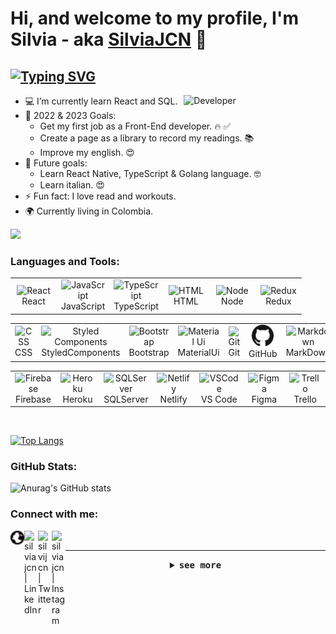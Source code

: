 # Hi, and welcome to my profile, I'm Silvia - aka [SilviaJCN](https://github.com/silviajcn) 👋

## [![Typing SVG](https://readme-typing-svg.herokuapp.com?lines=I'm+a+FrontEnd+Developer+and+Reader+)](https://git.io/typing-svg)

<img width="40%" align="right" style="margin-right:5%" alt="Developer" src="https://res.cloudinary.com/silviajcn/image/upload/v1644606841/GitHub/silvi-img_trf1vi.png" />

- 💻 I’m currently learn React and SQL.
- 🥅 2022 & 2023 Goals:
  - Get my first job as a Front-End developer. 🔥 ✅ 
  - Create a page as a library to record my readings. 📚
  - Improve my english. 😍
- 💫 Future goals:
  - Learn React Native, TypeScript & Golang language. 🤓
  - Learn italian. 😍
- ⚡ Fun fact: I love read and workouts.
- 🌍 Currently living in Colombia.

![](https://komarev.com/ghpvc/?username=silviajcn&color=blue)

### Languages and Tools:

<table >
  <tr>
    <td align="center" width="60">
        <img src="https://cdn.jsdelivr.net/gh/devicons/devicon/icons/react/react-original.svg" width="35" height="35" alt="React" />
      <br>React
    </td>
    <td align="center" width="60">
        <img src="https://cdn.jsdelivr.net/gh/devicons/devicon/icons/javascript/javascript-original.svg" width="35" height="35" alt="JavaScript" />
      <br>JavaScript
    </td>
    <td align="center" width="60">
        <img src="https://cdn.jsdelivr.net/gh/devicons/devicon/icons/typescript/typescript-original.svg" width="35" height="35" alt="TypeScript" />
      <br>TypeScript
    </td>
    <td align="center" width="60">
        <img src="https://cdn.jsdelivr.net/gh/devicons/devicon/icons/html5/html5-original.svg" width="35" height="35" alt="HTML" />
      <br>HTML
    </td>
    <td align="center"  width="60">
        <img src="https://cdn.jsdelivr.net/gh/devicons/devicon/icons/nodejs/nodejs-original.svg" width="35" height="35" alt="Node" />
      <br>Node
    </td>
    <td align="center" width="60">
        <img src="https://res.cloudinary.com/silviajcn/image/upload/v1650323366/GitHub/redux_gxvg9a.png" width="35" height="35" alt="Redux" />
      <br>Redux
    </td>
  </tr>
  </table>
  
  <table >
  <tr>
    <td align="center" width="60">
        <img src="https://cdn.jsdelivr.net/gh/devicons/devicon/icons/css3/css3-original.svg" width="35" height="35" alt="CSS" />
      <br>CSS
    </td>
    <td align="center" width="60">
        <img src="https://res.cloudinary.com/silviajcn/image/upload/v1650325645/GitHub/sc_gboguv.png" width="35" height="35" alt="Styled Components" />
      <br>StyledComponents
    </td>
    <td align="center" width="60">
        <img src="https://cdn.jsdelivr.net/gh/devicons/devicon/icons/bootstrap/bootstrap-plain.svg" width="35" height="35" alt="Bootstrap" />
      <br>Bootstrap
    </td>
    <td align="center" width="60">
        <img src="https://res.cloudinary.com/silviajcn/image/upload/v1650323266/GitHub/material-ui-1_de6n1p.svg" width="35" height="35" alt="Material Ui" />
      <br>MaterialUi
    </td>
    <td align="center"  width="60">
        <img src="https://cdn.jsdelivr.net/gh/devicons/devicon/icons/git/git-original.svg" width="35" height="35" alt="Git" />
      <br>Git
    </td>
    <td align="center" width="60">
        <img src="https://raw.githubusercontent.com/github/explore/78df643247d429f6cc873026c0622819ad797942/topics/github/github.png" width="35" height="35" alt="GitHub" />
      <br>GitHub
    </td>
    <td align="center" width="60">
        <img src="https://cdn.jsdelivr.net/gh/devicons/devicon/icons/markdown/markdown-original.svg" width="35" height="35" alt="Markdown" />
      <br>MarkDown
    </td>
  </tr>
  </table>
  
  <table >
   <tr>
     <td align="center" width="60">
        <img src="https://cdn.jsdelivr.net/gh/devicons/devicon/icons/firebase/firebase-plain.svg" width="35" height="35" alt="Firebase" />
      <br>Firebase
    </td>
     <td align="center" width="60">
        <img src="https://res.cloudinary.com/silviajcn/image/upload/v1650325451/GitHub/heroku_gz4f6n.png" width="35" height="35" alt="Heroku" />
      <br>Heroku
    </td>
     <td align="center" width="60">
        <img src="https://res.cloudinary.com/silviajcn/image/upload/v1650323369/GitHub/sql-server-logo_wjn9s7.png" width="45" height="45" alt="SQLServer" />
      <br>SQLServer
    </td>
    <td align="center" width="60">
        <img src="https://www.netlify.com/v3/img/components/logomark.png" width="35" height="35" alt="Netlify" />
      <br>Netlify
    </td>
    <td align="center" width="70">
        <img src="https://cdn.jsdelivr.net/gh/devicons/devicon/icons/vscode/vscode-original.svg" width="35" height="35" alt="VSCode" />
      <br>VS Code
    </td>
    <td align="center" width="60">
        <img src="https://cdn.jsdelivr.net/gh/devicons/devicon/icons/figma/figma-original.svg" width="35" height="35" alt="Figma" />
      <br>Figma
    </td>
    <td align="center"  width="60">
        <img src="https://cdn.jsdelivr.net/gh/devicons/devicon/icons/trello/trello-plain.svg" width="35" height="35" alt="Trello" />
      <br>Trello
    </td>
  </tr> 
</table>
<br />

[![Top Langs](https://github-readme-stats.vercel.app/api/top-langs/?username=silviajcn&layout=compact)](https://github.com/silviajcn)

### GitHub Stats:
![Anurag's GitHub stats](https://github-readme-stats.vercel.app/api?username=silviajcn&count_private=true&hide=contribs,prs&show_icons=true)

### Connect with me:

[<img align="left" alt="silviajcn.com.ve" width="22px" src="https://raw.githubusercontent.com/iconic/open-iconic/master/svg/globe.svg" />](https://mi-portafolio-personal.vercel.app/)
[<img align="left" alt="silviajcn | LinkedIn" width="22px" src="https://cdn.jsdelivr.net/npm/simple-icons@v3/icons/linkedin.svg" />](https://www.linkedin.com/in/silvia-corrales-navarro-0489a49b/)
[<img align="left" alt="silvijcn | Twitter" width="22px" src="https://cdn.jsdelivr.net/npm/simple-icons@v3/icons/twitter.svg" />](https://twitter.com/lectoramigrante)
[<img align="left" alt="silviajcn | Instagram" width="22px" src="https://cdn.jsdelivr.net/npm/simple-icons@v3/icons/instagram.svg" />](https://www.instagram.com/silviajcn27/)

<br />

---

<details>
<summary align="center"> <b> <samp> see more </samp></b></summary>

### 📕 Literary Hobbies

<!-- BLOG-POST-LIST:START -->
- [Vomité un Conejito Blog](https://vomiteunconejito.wordpress.com/)
- [Vomité un Conejito on Twitter](https://twitter.com/vomitunconejito)
- [Silvi's Library](https://silvislibrary.wordpress.com/)
<!-- BLOG-POST-LIST:END -->
